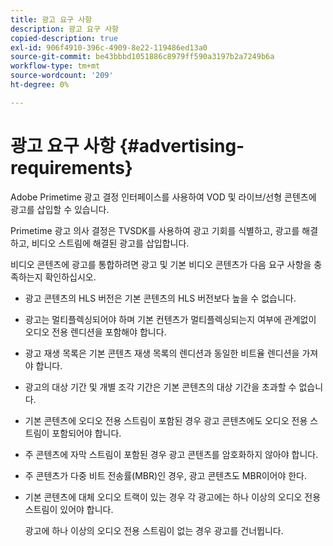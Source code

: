 ```yaml
---
title: 광고 요구 사항
description: 광고 요구 사항
copied-description: true
exl-id: 906f4910-396c-4909-8e22-119486ed13a0
source-git-commit: be43bbbd1051886c8979ff590a3197b2a7249b6a
workflow-type: tm+mt
source-wordcount: '209'
ht-degree: 0%

---
```


# 광고 요구 사항 {#advertising-requirements}

Adobe Primetime 광고 결정 인터페이스를 사용하여 VOD 및 라이브/선형 콘텐츠에 광고를 삽입할 수 있습니다.

Primetime 광고 의사 결정은 TVSDK를 사용하여 광고 기회를 식별하고, 광고를 해결하고, 비디오 스트림에 해결된 광고를 삽입합니다.

비디오 콘텐츠에 광고를 통합하려면 광고 및 기본 비디오 콘텐츠가 다음 요구 사항을 충족하는지 확인하십시오.

* 광고 콘텐츠의 HLS 버전은 기본 콘텐츠의 HLS 버전보다 높을 수 없습니다.
* 광고는 멀티플렉싱되어야 하며 기본 컨텐츠가 멀티플렉싱되는지 여부에 관계없이 오디오 전용 렌디션을 포함해야 합니다.
* 광고 재생 목록은 기본 콘텐츠 재생 목록의 렌디션과 동일한 비트율 렌디션을 가져야 합니다.
* 광고의 대상 기간 및 개별 조각 기간은 기본 콘텐츠의 대상 기간을 초과할 수 없습니다.
* 기본 콘텐츠에 오디오 전용 스트림이 포함된 경우 광고 콘텐츠에도 오디오 전용 스트림이 포함되어야 합니다.
* 주 콘텐츠에 자막 스트림이 포함된 경우 광고 콘텐츠를 암호화하지 않아야 합니다.
* 주 콘텐츠가 다중 비트 전송률(MBR)인 경우, 광고 콘텐츠도 MBR이어야 한다.
* 기본 콘텐츠에 대체 오디오 트랙이 있는 경우 각 광고에는 하나 이상의 오디오 전용 스트림이 있어야 합니다.

   광고에 하나 이상의 오디오 전용 스트림이 없는 경우 광고를 건너뜁니다.
